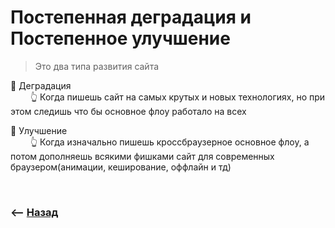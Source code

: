 # Постепенная деградация и Постепенное улучшение

> Это два типа развития сайта 


🔹 Деградация  
&emsp;&emsp; 👆 Когда пишешь сайт на самых крутых и новых технологиях, но при этом следишь что бы основное флоу работало на всех

🔹 Улучшение   
&emsp;&emsp; 👆 Когда изначально пишешь кроссбраузерное основное флоу, а потом дополняешь всякими фишками сайт для современных браузером(анимации, кеширование, оффлайн и тд)

<br>

### ⟵ **<a href="../../readme.md">Назад</a>**